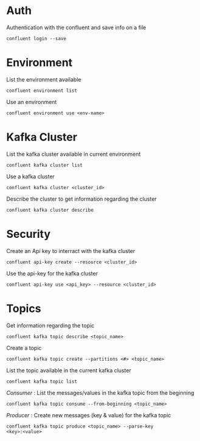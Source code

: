 # Auth
Authentication with the confluent and save info on a file
```
confluent login --save
```
# Environment
List the environment available
```
confluent environment list
```
Use an environment
```
confluent environment use <env-name>
```
# Kafka Cluster
List the kafka cluster available in current environment
```
confluent kafka cluster list
```
Use a kafka cluster 
```
confluent kafka cluster <cluster_id>
```
Describe the cluster to get information regarding the cluster
```
confluent kafka cluster describe
```
# Security
Create an Api key to interract with the kafka cluster
```
confluent api-key create --resource <cluster_id>
```
Use the api-key for the kafka cluster
```
confluent api-key use <api_key> --resource <cluster_id>
```
# Topics
Get information regarding the topic
```
confluent kafka topic describe <topic_name>
```
Create a topic
```
confluent kafka topic create --partitions <#> <topic_name>
```
List the topic available in the current kafka cluster
```
confluent kafka topic list
```
*Consumer* : List the messages/values in the kafka topic from the beginning
```
confluent kafka topic consume --from-beginning <topic_name>
```
*Producer* : Create new messages (key & value) for the kafka topic
```
confluent kafka topic produce <topic_name> --parse-key
<key>:<value>
```

